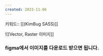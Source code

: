 ```yaml
---
created: 2023-11-06
---
```

키워드:: [[(KimBug SASS)]]

![[Vector, Raster 이미지]]

### figma에서 이미지를 다운로드 받으면 됩니다.